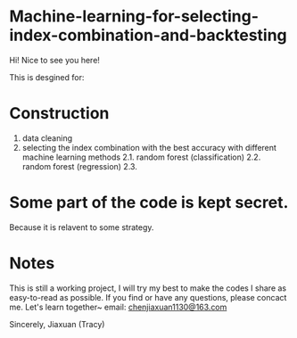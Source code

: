 # Machine-learning-for-selecting-index-combination-and-backtesting

Hi! Nice to see you here!

This is desgined for:

# Construction

1. data cleaning
2. selecting the index combination with the best accuracy with different machine learning methods
2.1. random forest (classification)
2.2. random forest (regression)
2.3.

# Some part of the code is kept secret.

Because it is relavent to some strategy.

# Notes

This is still a working project, I will try my best to make the codes I share as easy-to-read as possible. 
If you find or have any questions, please concact me. Let's learn together~ email: chenjiaxuan1130@163.com

Sincerely, Jiaxuan (Tracy)
